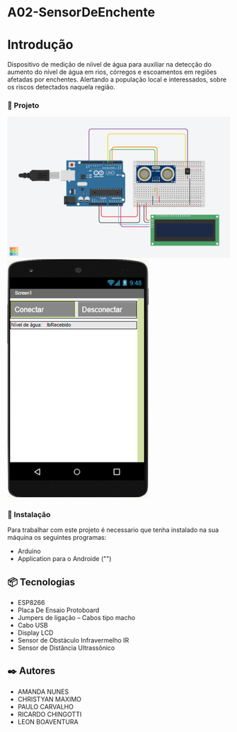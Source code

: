 # A02-SensorDeEnchente


# Introdução
Dispositivo de medição de níivel de água para auxiliar na detecção do aumento do nível de água em rios, córregos e escoamentos em regiões afetadas por enchentes. Alertando a população local e interessados, sobre os riscos detectados naquela região.
### 🚧 Projeto

<img src="https://github.com/2023-1-NADS1/A02-SensorDeEnchente/blob/main/Esquema_Modelo%20_Sensor_de_Enchente.png?raw=true" />
<img src="https://github.com/2023-1-NADS1/A02-SensorDeEnchente/blob/main/Recebimento_de_dados_app.png?raw=true"/>

### 🔧 Instalação
Para trabalhar com este projeto é necessario que tenha instalado na sua máquina os seguintes programas:
 - Arduino
 - Application para o Androide ("")
## 📦 Tecnologias
  - ESP8266
  - Placa De Ensaio Protoboard
  - Jumpers de ligação – Cabos tipo macho
  - Cabo USB
  - Display LCD
  - Sensor de Obstáculo Infravermelho IR
  - Sensor de Distância Ultrassônico 

## ✒️ Autores
- AMANDA NUNES
- CHRISTYAN MAXIMO
- PAULO CARVALHO
- RICARDO CHINGOTTI
- LEON BOAVENTURA


